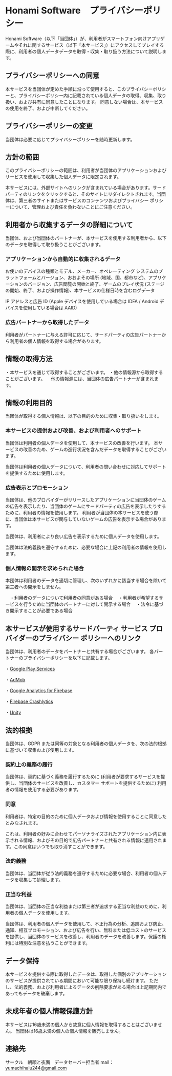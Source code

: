 # Honami Software　プライバシーポリシー

Honami Software（以下「当団体」）が、利用者がスマートフォン向けアプリゲームやそれに関するサービス（以下「本サービス」）にアクセスしてプレイする際に、利用者の個人データデータを取得・収集・取り扱う方法について説明します。

## プライバシーポリシーへの同意

本サービスを当団体が定めた手順に沿って使用すると、このプライバシーポリシーと、プライバシーポリシー内に記載されている個人データの取得、収集、取り扱い、および共有に同意したことになります。
同意しない場合は、本サービスの使用を終了、および中断してください。

## プライバシーポリシーの変更

当団体は必要に応じてプライバシーポリシーを随時更新します。

## 方針の範囲

このプライバシーポリシーの範囲は、利用者が当団体のアプリケーションおよびサービスを使用して収集した個人データに限定されます。

本サービスには、外部サイトへのリンクが含まれている場合があります。サードパーティのリンクをクリックすると、そのサイトにリダイレクトされます。当団体は、第三者のサイトまたはサービスのコンテンツおよびプライバシー ポリシーについて、管理および責任を負わないことにご注意ください。


## 利用者から収集するデータの詳細について

当団体、および当団体のパートナーが、本サービスを使用する利用者から、以下のデータを取得して取り扱うことがございます。

### アプリケーションから自動的に収集されるデータ

お使いのデバイスの種類とモデル、メーカー、オペレーティング システムのプラットフォームとバージョン、おおよその場所 (地域、国、都市など)、アプリケーションのバージョン、広告閲覧の開始と終了、ゲームのプレイ状況 (ステージの開始、終了、および操作情報)、本サービスの仕様日時を含むログデータ

IP アドレスと広告 ID (Apple デバイスを使用している場合は IDFA / Android デバイスを使用している場合は AAID)


### 広告パートナーから取得したデータ

利用者がパートナーに与える許可に応じて、サードパーティの広告パートナーから利用者の個人情報を取得する場合があります。

## 情報の取得方法

・本サービスを通じて取得することがございます。
・他の情報源から取得することがございます。
　他の情報源には、当団体の広告パートナーが含まれます。

## 情報の利用目的

当団体が取得する個人情報は、以下の目的のために収集・取り扱いをします。

### 本サービスの提供および改善、および利用者へのサポート

当団体は利用者の個人データを使用して、本サービスの改善を行います。
本サービスの改善のため、ゲームの進行状況を含んだデータを取得することがございます。

当団体は利用者の個人データについて、利用者の問い合わせに対応してサポートを提供するために使用します。

### 広告表示とプロモーション

当団体は、他のプロバイダーがリリースしたアプリケーションに当団体のゲームの広告を表示したり、当団体のゲームにサードパーティの広告を表示したりするために、利用者の情報を使用します。
利用者が当団体の本サービスを使う際に、当団体は本サービスが関与していないゲームの広告を表示する場合があります。

当団体は、利用者により良い広告を表示するために個人データを使用します。

当団体は法的義務を遵守するために、必要な場合に上記の利用者の情報を使用します。

### 個人情報の開示を求められた場合

本団体は利用者のデータを適切に管理し、次のいずれかに該当する場合を除いて第三者への開示をしません。

　・利用者のデータについて利用者の同意がある場合
　・利用者が希望するサービスを行うために当団体のパートナーに対して開示する場合
　・法令に基づき開示することが必要である場合


## 本サービスが使用するサードパーティ サービス プロバイダーのプライバシー ポリシーへのリンク

当団体は、利用者のデータをパートナーと共有する場合がございます。
各パートナーのプライバシーポリシーを以下に記載します。

・[Google Play Services](https://policies.google.com/privacy "Google Play Services")

・[AdMob](https://support.google.com/admob/answer/6128543?hl=en "admob")

・[Google Analytics for Firebase](https://firebase.google.com/policies/analytics "Firebase analytics")

・[Firebase Crashlytics](https://firebase.google.com/support/privacy/ "furevase Privacy Policy")

・[Unity](https://unity.com/legal/privacy-policy "Unity Privacy Policy")

## 法的根拠

当団体は、GDPR または同等の対象となる利用者の個人データを、次の法的根拠に基づいて収集および使用します。

### 契約上の義務の履行

当団体は、契約に基づく義務を履行するために (利用者が要求するサービスを提供し、当団体のサービスを改善し、カスタマー サポートを提供するために) 利用者の情報を使用する必要があります。

### 同意

利用者は、特定の目的のために個人データおよび情報を使用することに同意したとみなされます。

これは、利用者の好みに合わせてパーソナライズされたアプリケーション内に表示される情報、およびその目的で広告パートナーと共有される情報に適用されます。この同意はいつでも取り消すことができます。

### 法的義務

当団体は、当団体が従う法的義務を遵守するために必要な場合、利用者の個人データを収集して処理します。

### 正当な利益

当団体は、当団体の正当な利益または第三者が追求する正当な利益のために、利用者の個人データを使用します。

当団体は、利用者の個人データを使用して、不正行為の分析、追跡および防止、通知、相互プロモーション、および広告を行い、無料または低コストのサービスを提供し、当団体のサービスを改善し、利用者のデータを改善します。保護の権利には特別な注意を払うことができます。

## データ保持

本サービスを提供する際に取得したデータは、取得した個別のアプリケーションのサービスが提供されている期間において可能な限り保持し続けます。
ただし、法的義務、および利用者によるデータの削除要求がある場合は上記期間内であってもデータを破棄します。

## 未成年者の個人情報保護方針

本サービスは16歳未満の個人から故意に個人情報を取得することはございません。
当団体は16歳未満の個人の個人情報を販売しません。

## 連絡先

サークル　朝顔と夜面　データセーバー担当者
mail：yumachihalu244@gmail.com
